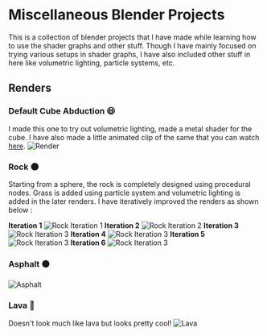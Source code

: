 # Miscellaneous Blender Projects 

This is a collection of blender projects that I have made while learning how to use the shader graphs and other stuff. 
Though I have mainly focused on trying various setups in shader graphs, I have also included other stuff in here like volumetric lighting, particle systems, etc.

## Renders

### Default Cube Abduction :laughing:
I made this one to try out volumetric lighting, made a metal shader for the cube. 
I have also made a little animated clip of the same that you can watch [here](https://youtu.be/sLDfAJUIZCo).
![Render](https://github.com/angad-k/Blender-shaders/blob/master/renders/ascension.png)

### Rock :new_moon:
Starting from a sphere, the rock is completely designed using procedural nodes. Grass is added using particle system and volumetric lighting is added in the later renders.
I have iteratively improved the renders as shown below :

**Iteration 1**
![Rock Iteration 1](https://github.com/angad-k/Blender-shaders/blob/master/renders/da_rock.png)
**Iteration 2**
![Rock Iteration 2](https://github.com/angad-k/Blender-shaders/blob/master/renders/da_rock2.png)
**Iteration 3**
![Rock Iteration 3](https://github.com/angad-k/Blender-shaders/blob/master/renders/da_rock3.png)
**Iteration 4**
![Rock Iteration 3](https://github.com/angad-k/Blender-shaders/blob/master/renders/da_rock4.png)
**Iteration 5**
![Rock Iteration 3](https://github.com/angad-k/Blender-shaders/blob/master/renders/da_rock5.png)
**Iteration 6**
![Rock Iteration 3](https://github.com/angad-k/Blender-shaders/blob/master/renders/da_rock7.png)

### Asphalt :black_circle:
![Asphalt](https://github.com/angad-k/Blender-shaders/blob/master/renders/asphalt(dambar).png)

### Lava :volcano:
Doesn't look much like lava but looks pretty cool!
![Lava](https://github.com/angad-k/Blender-shaders/blob/master/renders/lava.png)
